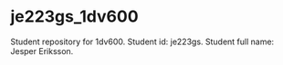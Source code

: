 # je223gs_1dv600
Student repository for 1dv600.
Student id: je223gs.
Student full name: Jesper Eriksson.
